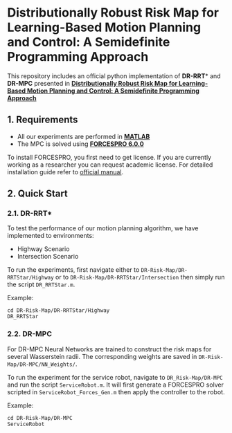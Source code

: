 Distributionally Robust Risk Map for Learning-Based Motion Planning and Control: A Semidefinite Programming Approach
====================================================

This repository includes an official python implementation of **DR-RRT*** and **DR-MPC** presented in **[Distributionally Robust Risk Map for Learning-Based Motion
Planning and Control: A Semidefinite Programming Approach](https://arxiv.org/pdf/2105.00657.pdf)**


## 1. Requirements
- All our experiments are performed in **[MATLAB](https://kr.mathworks.com/products/matlab.html)**
- The MPC is solved using **[FORCESPRO 6.0.0](https://forces.embotech.com/)**

To install FORCESPRO, you first need to get license. If you are currently working as a researcher you can request academic license. For detailed installation guide refer to [official manual](https://forces.embotech.com/Documentation/index.html).

## 2. Quick Start

### 2.1. DR-RRT*

To test the performance of our motion planning algorithm, we have implemented to environments:
- Highway Scenario
- Intersection Scenario

To run the experiments, first navigate either to `DR-Risk-Map/DR-RRTStar/Highway` or to `DR-Risk-Map/DR-RRTStar/Intersection` then simply run the script `DR_RRTStar.m`.

Example:
```
cd DR-Risk-Map/DR-RRTStar/Highway
DR_RRTStar
```

### 2.2. DR-MPC

For DR-MPC Neural Networks are trained to construct the risk maps for several Wasserstein radii. The corresponding weights are saved in `DR-Risk-Map/DR-MPC/NN_Weights/`.

To run the experiment for the service robot, navigate to `DR_Risk-Map/DR-MPC` and run the script `ServiceRobot.m`. It will first generate a FORCESPRO solver scripted in `ServiceRobot_Forces_Gen.m` then apply the controller to the robot.

Example:
```
cd DR-Risk-Map/DR-MPC
ServiceRobot
```


